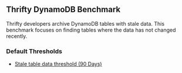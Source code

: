 ## Thrifty DynamoDB Benchmark

Thrifty developers archive DynamoDB tables with stale data. This benchmark focuses on finding tables where the data has not changed recently.

### Default Thresholds
- [Stale table data threshold (90 Days)](https://github.com/turbot/steampipe-mod-aws-thrifty/blob/1f71e77023825835770fd88d70e745c8379c68a5/query/dynamodb_stale_data.sql#L5)
